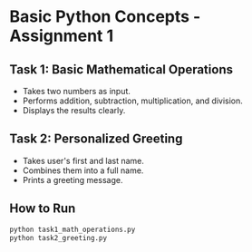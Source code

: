 
# Basic Python Concepts - Assignment 1

## Task 1: Basic Mathematical Operations
- Takes two numbers as input.
- Performs addition, subtraction, multiplication, and division.
- Displays the results clearly.

## Task 2: Personalized Greeting
- Takes user's first and last name.
- Combines them into a full name.
- Prints a greeting message.

## How to Run
```bash
python task1_math_operations.py
python task2_greeting.py

